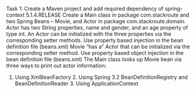 Task 1: Create a Maven project and add required dependency of spring-context 5.1.4.RELEASE 
Create a Main class in package com.stackroute and two Spring Beans – Movie, and Actor in package com.stackroute.domain. 
Actor has two String properties, name and gender, and an age property of type int. 
An Actor can be initialized with the three properties via the corresponding setter methods. Use property based injection in the bean definition file (beans.xml) 
Movie “has a” Actor that can be initialized via the corresponding setter method. Use property based object injection in the bean definition file (beans.xml) 
The Main class looks up Movie bean via three ways to print out actor information: 
1. Using XmlBeanFactory 2. Using Spring 3.2 BeanDefinitionRegistry and BeanDefinitionReader 3. Using ApplicationContext 

